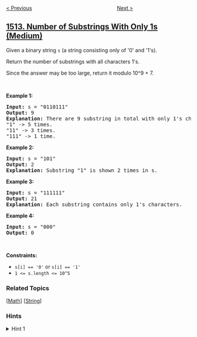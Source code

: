 <!--|This file generated by command(leetcode description); DO NOT EDIT.    |-->
<!--+----------------------------------------------------------------------+-->
<!--|@author    openset <openset.wang@gmail.com>                           |-->
<!--|@link      https://github.com/openset                                 |-->
<!--|@home      https://github.com/openset/leetcode                        |-->
<!--+----------------------------------------------------------------------+-->

[< Previous](../number-of-good-pairs "Number of Good Pairs")
　　　　　　　　　　　　　　　　
[Next >](../path-with-maximum-probability "Path with Maximum Probability")

## [1513. Number of Substrings With Only 1s (Medium)](https://leetcode.com/problems/number-of-substrings-with-only-1s "仅含 1 的子串数")

<p>Given a binary string&nbsp;<code>s</code>&nbsp;(a string consisting only of &#39;0&#39; and &#39;1&#39;s).</p>

<p>Return the number of substrings with all characters 1&#39;s.</p>

<p>Since the answer&nbsp;may be too large,&nbsp;return it modulo&nbsp;10^9 + 7.</p>

<p>&nbsp;</p>
<p><strong>Example 1:</strong></p>

<pre>
<strong>Input:</strong> s = &quot;0110111&quot;
<strong>Output:</strong> 9
<strong>Explanation: </strong>There are 9 substring in total with only 1&#39;s characters.
&quot;1&quot; -&gt; 5 times.
&quot;11&quot; -&gt; 3 times.
&quot;111&quot; -&gt; 1 time.</pre>

<p><strong>Example 2:</strong></p>

<pre>
<strong>Input:</strong> s = &quot;101&quot;
<strong>Output:</strong> 2
<strong>Explanation: </strong>Substring &quot;1&quot; is shown 2 times in s.
</pre>

<p><strong>Example 3:</strong></p>

<pre>
<strong>Input:</strong> s = &quot;111111&quot;
<strong>Output:</strong> 21
<strong>Explanation: </strong>Each substring contains only 1&#39;s characters.
</pre>

<p><strong>Example 4:</strong></p>

<pre>
<strong>Input:</strong> s = &quot;000&quot;
<strong>Output:</strong> 0
</pre>

<p>&nbsp;</p>
<p><strong>Constraints:</strong></p>

<ul>
	<li><code>s[i] == &#39;0&#39;</code> or <code>s[i] == &#39;1&#39;</code></li>
	<li><code>1 &lt;= s.length &lt;= 10^5</code></li>
</ul>

### Related Topics
  [[Math](../../tag/math/README.md)]
  [[String](../../tag/string/README.md)]

### Hints
<details>
<summary>Hint 1</summary>
Count number of 1s in each consecutive-1 group. For a group with n consecutive 1s, the total contribution of it to the final answer is (n + 1) * n // 2.
</details>
